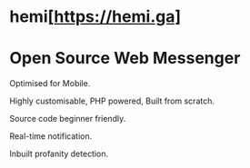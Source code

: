 # hemi[https://hemi.ga]
<h1>Open Source Web Messenger</h1> 

Optimised for Mobile.

Highly customisable, PHP powered, Built from scratch. 

Source code beginner friendly. 

Real-time notification.

Inbuilt profanity detection.
